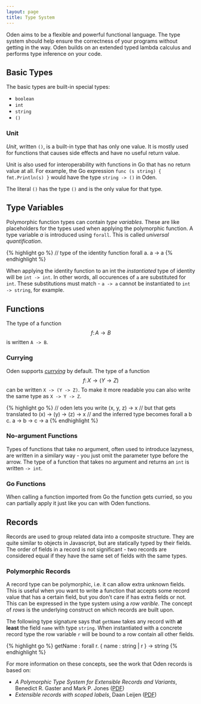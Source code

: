 ```yaml
---
layout: page
title: Type System
---
```


Oden aims to be a flexible and powerful functional language. The
type system should help ensure the correctness of your programs
without getting in the way. Oden builds on an extended typed lambda
calculus and performs type inference on your code.

## Basic Types

The basic types are built-in special types:

* `boolean`
* `int`
* `string`
* `()`

### Unit

*Unit*, written `()`, is a built-in type that has only one value. It is mostly
used for functions that causes side effects and have no useful return value.

Unit is also used for interoperability with functions in Go that has no
return value at all. For example, the Go expression `func (s string) {
fmt.Println(s) }` would have the type `string -> ()` in Oden.

The literal `()` has the type `()` and is the only value for that type.

## Type Variables

Polymorphic function types can contain *type variables*. These are like
placeholders for the types used when applying the polymorphic function. A
type variable *a* is introduced using `forall`. This is called *universal
quantification*.

{% highlight go %}
// type of the identity function
forall a. a -> a
{% endhighlight %}

When applying the identity function to an int the *instantiated* type
of identity will be `int -> int`. In other words, all occurences of `a` are
substituted for `int`. These substitutions must match - `a -> a` cannot be
instantiated to `int -> string`, for example.

## Functions

The type of a function $$f\colon A \to B$$ is written `A -> B`.

### Currying

Oden supports [*currying*](https://en.wikipedia.org/wiki/Currying)
by default. The type of a function $$f\colon X \to (Y \to Z)$$ can be
written `X -> (Y -> Z)`. To make it more readable you can also write the same
type as `X -> Y -> Z`.

{% highlight go %}
// oden lets you write
(x, y, z) -> x
// but that gets translated to
(x) -> (y) -> (z) -> x
// and the inferred type becomes
forall a b c. a -> b -> c -> a
{% endhighlight %}

### No-argument Functions

Types of functions that take no argument, often used to introduce lazyness, are
written in a similary way - you just omit the parameter type before the arrow.
The type of a function that takes no argument and returns an `int` is written
`-> int`.

### Go Functions

When calling a function imported from Go the function gets curried, so you can
partially apply it just like you can with Oden functions.

<script type="text/javascript" src="http://cdn.mathjax.org/mathjax/latest/MathJax.js?config=TeX-AMS-MML_HTMLorMML"></script>

## Records

Records are used to group related data into a composite structure. They are
quite similar to objects in Javascript, but are statically typed by their
fields. The order of fields in a record is not significant - two records are
considered equal if they have the same set of fields with the same types.

### Polymorphic Records

A record type can be polymorphic, i.e. it can allow extra unknown fields. This
is useful when you want to write a function that accepts some record value that
has a certain field, but you don't care if has extra fields or not. This can be
expressed in the type system using a *row varible*. The concept of *rows* is
the underlying construct on which records are built upon.

The following type signature says that `getName` takes any record with **at
least** the field `name` with type `string`. When instantiated with a concrete
record type the row variable `r` will be bound to a row contain all other
fields.

{% highlight go %}
getName : forall r. { name : string | r } -> string
{% endhighlight %}

For more information on these concepts, see the work that Oden records is
based on:

* *A Polymorphic Type System for Extensible Records and Variants*, Benedict R.
  Gaster and Mark P. Jones ([PDF](http://www.cs.cmu.edu/~aldrich/courses/819/papers/row-poly.pdf))
* *Extensible records with scoped labels*, Daan Leijen ([PDF](http://research.microsoft.com/pubs/65409/scopedlabels.pdf))
